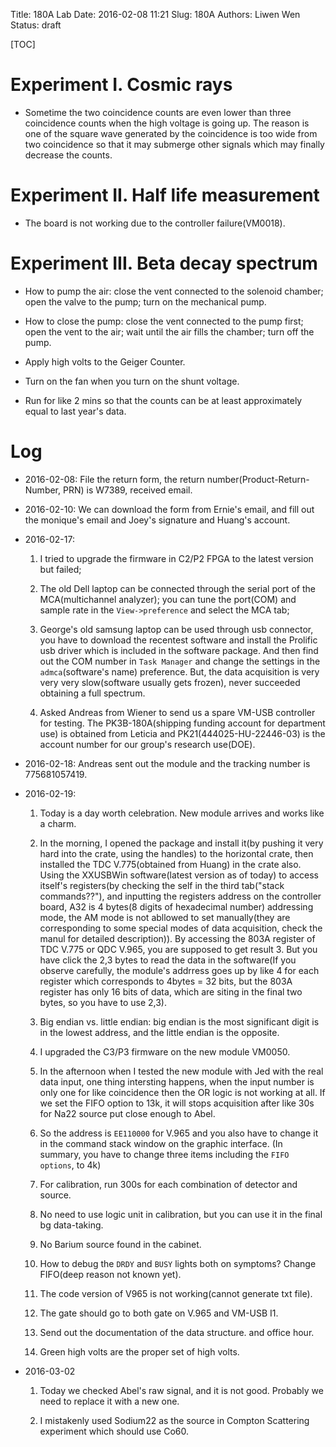 Title: 180A Lab
Date: 2016-02-08 11:21
Slug: 180A
Authors: Liwen Wen
Status: draft

[TOC]

# Experiment I. Cosmic rays

  * Sometime the two coincidence counts are even lower than three coincidence counts when the high voltage is going up. The reason is one of the square wave generated by the coincidence is too wide from two coincidence so that it may submerge other signals which may finally decrease the counts.  


# Experiment II. Half life measurement

  * The board is not working due to the controller failure(VM0018). 

# Experiment III. Beta decay spectrum

  * How to pump the air: close the vent connected to the solenoid chamber; open the valve to the pump; turn on the mechanical pump.

  * How to close the pump: close the vent connected to the pump first; open the vent to the air; wait until the air fills the chamber; 
turn off the pump.

  * Apply high volts to the Geiger Counter.

  * Turn on the fan when you turn on the shunt voltage.

  * Run for like 2 mins so that the counts can be at least approximately equal to last year's data.
 
# Log

  * 2016-02-08: File the return form, the return number(Product-Return-Number, PRN) is W7389, received email.

  * 2016-02-10: We can download the form from Ernie's email, and fill out the monique's email and Joey's signature and Huang's account.

  * 2016-02-17: 

     1. I tried to upgrade the firmware in C2/P2 FPGA to the latest version but failed;

     2. The old Dell laptop can be connected through the serial port of the MCA(multichannel analyzer); you can tune the port(COM) and sample rate in the `View->preference` and select the MCA tab;

     3. George's old samsung laptop can be used through usb connector, you have to download the recentest software and install the Prolific usb driver which is included in the software package. And then find out the COM number in `Task Manager` and change the settings in the `admca`(software's name) preference. But, the data acquisition is very very very slow(software usually gets frozen), never succeeded obtaining a full spectrum.

     4. Asked Andreas from Wiener to send us a spare VM-USB controller for testing. The PK3B-180A(shipping funding account for department use) is obtained from Leticia and PK21(444025-HU-22446-03) is the account number for our group's research use(DOE).

   * 2016-02-18: Andreas sent out the module and the tracking number is 775681057419.

   * 2016-02-19: 
      
      1. Today is a day worth celebration. New module arrives and works like a charm.

      2. In the morning, I opened the package and install it(by pushing it very hard into the crate, using the handles) to the horizontal crate, then installed the TDC V.775(obtained from Huang) in the crate also. Using the XXUSBWin software(latest version as of today) to access itself's registers(by checking the self in the third tab("stack commands??"), and inputting the registers address on the controller board, A32 is 4 bytes(8 digits of hexadecimal number) addressing mode, the AM mode is not abllowed to set manually(they are corresponding to some special modes of data acquisition, check the manul for detailed description)). By accessing the 803A register of TDC V.775 or QDC V.965, you are supposed to get result 3. But you have click the 2,3 bytes to read the data in the software(If you observe carefully, the module's addrress goes up by like 4 for each register which corresponds to 4bytes = 32 bits, but the 803A register has only 16 bits of data, which are siting in the final two bytes, so you have to use 2,3).  

     3. Big endian vs. little endian: big endian is the most significant digit is in the lowest address, and the little endian is the opposite. 

     4. I upgraded the C3/P3 firmware on the new module VM0050.

     5. In the afternoon when I tested the new module with Jed with the real data input, one thing intersting happens, when the input number is only one for like coincidence then the OR logic is not working at all. If we set the FIFO option to 13k, it will stops acquisition after like 30s for Na22 source put close enough to Abel.

     6. So the address is `EE110000` for V.965 and you also have to change it in the command stack window on the graphic interface. (In summary, you have to change three items including the `FIFO options`, to 4k)

     7. For calibration, run 300s for each combination of detector and source. 

     8. No need to use logic unit in calibration, but you can use it in the final bg data-taking.
   
     9. No Barium source found in the cabinet. 

     10. How to debug the `DRDY` and `BUSY` lights both on symptoms? Change FIFO(deep reason not known yet).

     11. The code version of V965 is not working(cannot generate txt file).  

     12. The gate should go to both gate on V.965 and VM-USB I1.   

     13. Send out the documentation of the data structure.  and office hour. 

     14. Green high volts are the proper set of high volts. 

  * 2016-03-02

     1. Today we checked Abel's raw signal, and it is not good. Probably we need to replace it with a new one.

     2. I mistakenly used Sodium22 as the source in Compton Scattering experiment which should use Co60.
